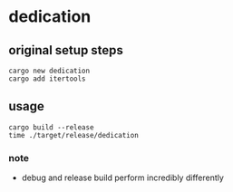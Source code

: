 # dedication

## original setup steps

```
cargo new dedication
cargo add itertools
```

## usage

```
cargo build --release
time ./target/release/dedication
```

### note

- debug and release build perform incredibly differently